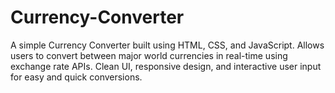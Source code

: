 # Currency-Converter
A simple Currency Converter built using HTML, CSS, and JavaScript. Allows users to convert between major world currencies in real-time using exchange rate APIs. Clean UI, responsive design, and interactive user input for easy and quick conversions. 
